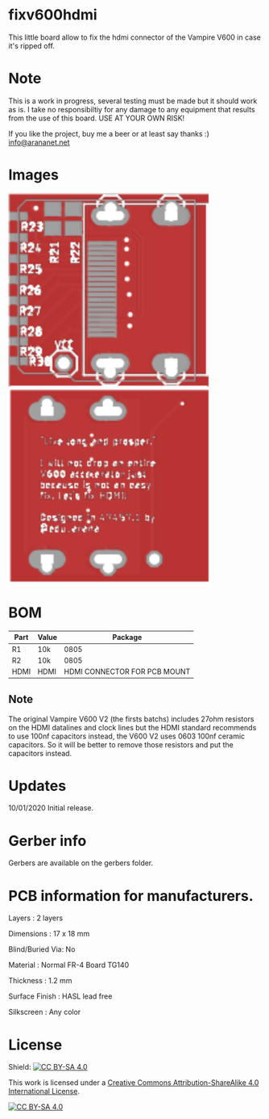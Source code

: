 # fixv600hdmi
This little board allow to fix the hdmi connector of the Vampire V600 in case it's ripped off.

# Note

This is a work in progress, several testing must be made but it should work as is. I take no responsibiltiy for any damage to any equipment that results from the use of this board. USE AT YOUR OWN RISK!

If you like the project, buy me a beer or at least say thanks :) info@arananet.net


# Images

<img src="https://github.com/arananet/fixv600hdmi/blob/master/images/top.png?raw=true" width="400">
<img src="https://github.com/arananet/fixv600hdmi/blob/master/images/bottom.png?raw=true" width="400">

# BOM 

| Part            | Value                   | Package                             |
| --------------- | ----------------------- | ----------------------------------- |      
|  R1             | 10k                   | 0805                                |
|  R2             | 10k                  | 0805                                 |
|  HDMI           | HDMI                  | HDMI CONNECTOR FOR PCB MOUNT                                |

## Note

The original Vampire V600 V2 (the firsts batchs) includes 27ohm resistors on the HDMI datalines and clock lines but the HDMI standard recommends to use 100nf capacitors instead, the V600 V2 uses 0603 100nf ceramic capacitors. So it will be better to remove those resistors and put the capacitors instead. 

# Updates

10/01/2020 Initial release.

# Gerber info

Gerbers are available on the gerbers folder.

# PCB information for manufacturers.

Layers : 2 layers

Dimensions : 17 x 18 mm

Blind/Buried Via: No

Material : Normal FR-4 Board TG140

Thickness : 1.2 mm

Surface Finish : HASL lead free

Silkscreen : Any color


# License

Shield: [![CC BY-SA 4.0][cc-by-sa-shield]][cc-by-sa]

This work is licensed under a [Creative Commons Attribution-ShareAlike 4.0
International License][cc-by-sa].

[![CC BY-SA 4.0][cc-by-sa-image]][cc-by-sa]

[cc-by-sa]: http://creativecommons.org/licenses/by-sa/4.0/
[cc-by-sa-image]: https://licensebuttons.net/l/by-sa/4.0/88x31.png
[cc-by-sa-shield]: https://img.shields.io/badge/License-CC%20BY--SA%204.0-lightgrey.svg

